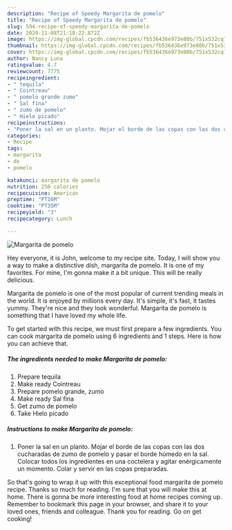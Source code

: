 ```yaml
---
description: "Recipe of Speedy Margarita de pomelo"
title: "Recipe of Speedy Margarita de pomelo"
slug: 594-recipe-of-speedy-margarita-de-pomelo
date: 2020-11-08T21:18:22.872Z
image: https://img-global.cpcdn.com/recipes/fb536436e973e80b/751x532cq70/margarita-de-pomelo-foto-principal.jpg
thumbnail: https://img-global.cpcdn.com/recipes/fb536436e973e80b/751x532cq70/margarita-de-pomelo-foto-principal.jpg
cover: https://img-global.cpcdn.com/recipes/fb536436e973e80b/751x532cq70/margarita-de-pomelo-foto-principal.jpg
author: Nancy Luna
ratingvalue: 4.7
reviewcount: 7775
recipeingredient:
- " tequila"
- " Cointreau"
- " pomelo grande zumo"
- " Sal fina"
- " zumo de pomelo"
- " Hielo picado"
recipeinstructions:
- "Poner la sal en un planto. Mojar el borde de las copas con las dos cucharadas de zumo de pomelo y pasar el borde húmedo en la sal. Colocar todos los ingredientes en una coctelera y agitar enérgicamente un momento. Colar y servir en las copas preparadas."
categories:
- Recipe
tags:
- margarita
- de
- pomelo

katakunci: margarita de pomelo 
nutrition: 250 calories
recipecuisine: American
preptime: "PT16M"
cooktime: "PT35M"
recipeyield: "3"
recipecategory: Lunch

---
```



![Margarita de pomelo](https://img-global.cpcdn.com/recipes/fb536436e973e80b/751x532cq70/margarita-de-pomelo-foto-principal.jpg)

Hey everyone, it is John, welcome to my recipe site. Today, I will show you a way to make a distinctive dish, margarita de pomelo. It is one of my favorites. For mine, I'm gonna make it a bit unique. This will be really delicious.

Margarita de pomelo is one of the most popular of current trending meals in the world. It is enjoyed by millions every day. It's simple, it's fast, it tastes yummy. They're nice and they look wonderful. Margarita de pomelo is something that I have loved my whole life.




To get started with this recipe, we must first prepare a few ingredients. You can cook margarita de pomelo using 6 ingredients and 1 steps. Here is how you can achieve that.

<!--inarticleads1-->

##### The ingredients needed to make Margarita de pomelo:

1. Prepare  tequila
1. Make ready  Cointreau
1. Prepare  pomelo grande, zumo
1. Make ready  Sal fina
1. Get  zumo de pomelo
1. Take  Hielo picado




<!--inarticleads2-->

##### Instructions to make Margarita de pomelo:

1. Poner la sal en un planto. Mojar el borde de las copas con las dos cucharadas de zumo de pomelo y pasar el borde húmedo en la sal. Colocar todos los ingredientes en una coctelera y agitar enérgicamente un momento. Colar y servir en las copas preparadas.




So that's going to wrap it up with this exceptional food margarita de pomelo recipe. Thanks so much for reading. I'm sure that you will make this at home. There is gonna be more interesting food at home recipes coming up. Remember to bookmark this page in your browser, and share it to your loved ones, friends and colleague. Thank you for reading. Go on get cooking!
